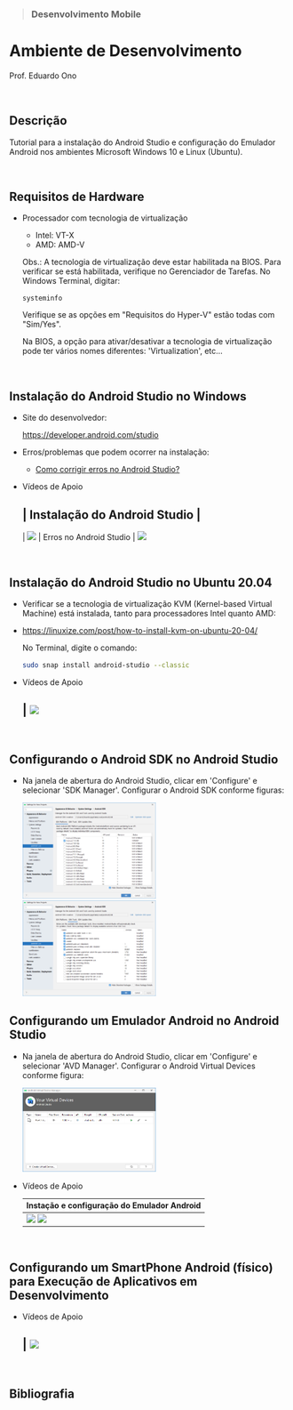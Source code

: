 > ### Desenvolvimento Mobile

# Ambiente de Desenvolvimento

Prof. Eduardo Ono

<br>

## Descrição

Tutorial para a instalação do Android Studio e configuração do Emulador Android nos ambientes Microsoft Windows 10 e Linux (Ubuntu).

<br>

## Requisitos de Hardware

* Processador com tecnologia de virtualização

  * Intel: VT-X
  * AMD: AMD-V

  Obs.: A tecnologia de virtualização deve estar habilitada na BIOS. Para verificar se está habilitada, verifique no Gerenciador de Tarefas. No Windows Terminal, digitar:

  ```
  systeminfo
  ```

  Verifique se as opções em "Requisitos do Hyper-V" estão todas com "Sim/Yes".

  Na BIOS, a opção para ativar/desativar a tecnologia de virtualização pode ter vários nomes diferentes: 'Virtualization', etc...

<br>

## Instalação do Android Studio no Windows

* Site do desenvolvedor:

  https://developer.android.com/studio


* Erros/problemas que podem ocorrer na instalação:

  * [Como corrigir erros no Android Studio?](https://areatechbrasil.com.br/como-corrigir-erros-no-android-studio/)

* Vídeos de Apoio

  | Instalação do Android Studio |
  ---
  | [![](https://img.youtube.com/vi/_Uqf5_kN6Rw/default.jpg)](https://www.youtube.com/watch?v=_Uqf5_kN6Rw "[Área Tech Brasil] Android Studio 4.0 - Como Instalar Corretamente \|\| 14:32, YouTube, Abr/2020")
  | Erros no Android Studio
  | [![](https://img.youtube.com/vi/ECIz_FnwuoI/default.jpg)](https://www.youtube.com/watch?v=ECIz_FnwuoI "[Área Tech Brasil] Como Corrigir Erros no Android Studio? \|\| 1:08:30, YouTube, Out/2020")

<br>

## Instalação do Android Studio no Ubuntu 20.04

* Verificar se a tecnologia de virtualização KVM (Kernel-based Virtual Machine) está instalada, tanto para processadores Intel quanto AMD:

* https://linuxize.com/post/how-to-install-kvm-on-ubuntu-20-04/

  No Terminal, digite o comando:

  ```bash
  sudo snap install android-studio --classic
  ```

* Vídeos de Apoio

  | [![](https://img.youtube.com/vi/x3nVHXv3oyw/default.jpg)](https://www.youtube.com/watch?v=x3nVHXv3oyw "[ProgrammingKnowledge] How to Install Android Studio on Ubuntu 20.04 LTS \|\| 13:02, YouTube, Fev/2021")
  ---

<br>

## Configurando o Android SDK no Android Studio

* Na janela de abertura do Android Studio, clicar em 'Configure' e selecionar 'SDK Manager'. Configurar o Android SDK conforme figuras:

  <img src="./figuras/android-sdk-01.png" alt="" width="240px">
  <img src="./figuras/android-sdk-02.png" alt="" width="240px">

## Configurando um Emulador Android no Android Studio

* Na janela de abertura do Android Studio, clicar em 'Configure' e selecionar 'AVD Manager'. Configurar o Android Virtual Devices conforme figura:

  <img src="./figuras/avd-manager.png" alt="" width="240px">

* Vídeos de Apoio

  | Instação e configuração do Emulador Android |
  | --- |
  | [![](https://img.youtube.com/vi/YAkH6DcmbOY/default.jpg)](https://www.youtube.com/watch?v=YAkH6DcmbOY "[Tiago Aguiar] Emulador Android Como Instalar \|\| 7:34, YouTube, Mar/2020")  [![](https://img.youtube.com/vi/TXRBT8kXPW0/default.jpg)](https://www.youtube.com/watch?v=TXRBT8kXPW0 "[Área Tech Brasil] ANDROID STUDIO 4.1 - COMO CRIAR UM EMULADOR (2021) \|\| 14:50, YouTube, Mar/2021")

<br>

## Configurando um SmartPhone Android (físico) para Execução de Aplicativos em Desenvolvimento

* Vídeos de Apoio

  | [![](https://img.youtube.com/vi/gErGLc4LDFQ/default.jpg)](https://www.youtube.com/watch?v=gErGLc4LDFQ "[Área Tech Brasil] Como Executar seus Aplicativos no Celular Android (O Guia definitivo) \|\| 5:08, YouTube, Mar/2021")
  ---

<br>

## Bibliografia

<br>
